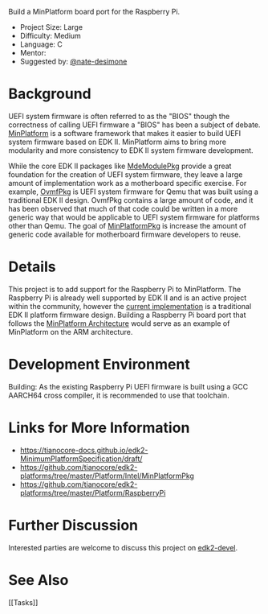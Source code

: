 Build a MinPlatform board port for the Raspberry Pi.

* Project Size: Large
* Difficulty: Medium
* Language: C
* Mentor: 
* Suggested by: [@nate-desimone](https://github.com/nate-desimone)

# Background
UEFI system firmware is often referred to as the "BIOS" though the correctness of calling UEFI firmware a "BIOS" has been a subject of debate. [MinPlatform](https://tianocore-docs.github.io/edk2-MinimumPlatformSpecification/draft/) is a software framework that makes it easier to build UEFI system firmware based on EDK II. MinPlatform aims to bring more modularity and more consistency to EDK II system firmware development.

While the core EDK II packages like [MdeModulePkg](https://github.com/tianocore/edk2/tree/master/MdeModulePkg) provide a great foundation for the creation of UEFI system firmware, they leave a large amount of implementation work as a motherboard specific exercise. For example, [OvmfPkg](https://github.com/tianocore/edk2/tree/master/OvmfPkg) is UEFI system firmware for Qemu that was built using a traditional EDK II design. OvmfPkg contains a large amount of code, and it has been observed that much of that code could be written in a more generic way that would be applicable to UEFI system firmware for platforms other than Qemu. The goal of [MinPlatformPkg](https://github.com/tianocore/edk2-platforms/tree/master/Platform/Intel/MinPlatformPkg) is increase the amount of generic code available for motherboard firmware developers to reuse.

# Details
This project is to add support for the Raspberry Pi to MinPlatform. The Raspberry Pi is already well supported by EDK II and is an active project within the community, however the [current implementation](https://github.com/tianocore/edk2-platforms/tree/master/Platform/RaspberryPi) is a traditional EDK II platform firmware design. Building a Raspberry Pi board port that follows the [MinPlatform Architecture](https://tianocore-docs.github.io/edk2-MinimumPlatformSpecification/draft/) would serve as an example of MinPlatform on the ARM architecture.

# Development Environment
Building: As the existing Raspberry Pi UEFI firmware is built using a GCC AARCH64 cross compiler, it is recommended to use that toolchain.

# Links for More Information
* https://tianocore-docs.github.io/edk2-MinimumPlatformSpecification/draft/
* https://github.com/tianocore/edk2-platforms/tree/master/Platform/Intel/MinPlatformPkg
* https://github.com/tianocore/edk2-platforms/tree/master/Platform/RaspberryPi

# Further Discussion
Interested parties are welcome to discuss this project on [edk2-devel](https://edk2.groups.io/g/devel).

# See Also
[[Tasks]]